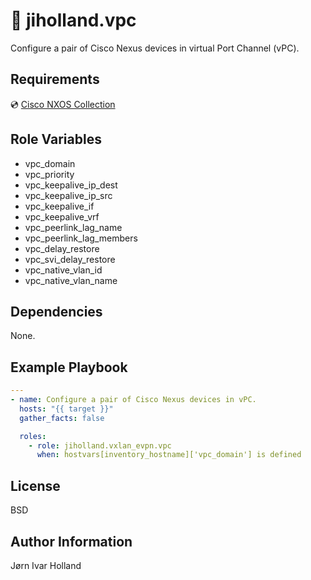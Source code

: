 👯 jiholland.vpc
================

Configure a pair of Cisco Nexus devices in virtual Port Channel (vPC).

Requirements
------------

💿 [Cisco NXOS Collection](https://galaxy.ansible.com/cisco/nxos)

Role Variables
--------------

- vpc_domain
- vpc_priority
- vpc_keepalive_ip_dest
- vpc_keepalive_ip_src
- vpc_keepalive_if
- vpc_keepalive_vrf
- vpc_peerlink_lag_name
- vpc_peerlink_lag_members
- vpc_delay_restore
- vpc_svi_delay_restore
- vpc_native_vlan_id
- vpc_native_vlan_name

Dependencies
------------

None.

Example Playbook
----------------
```YAML
---
- name: Configure a pair of Cisco Nexus devices in vPC.
  hosts: "{{ target }}"
  gather_facts: false

  roles:
    - role: jiholland.vxlan_evpn.vpc
      when: hostvars[inventory_hostname]['vpc_domain'] is defined
```
License
-------

BSD

Author Information
------------------

Jørn Ivar Holland
